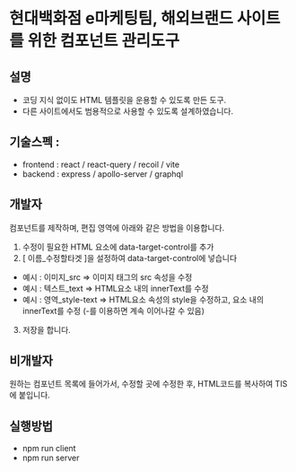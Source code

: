 ﻿# 현대백화점 e마케팅팀, 해외브랜드 사이트를 위한 컴포넌트 관리도구
## 설명 
- 코딩 지식 없이도 HTML 템플릿을 운용할 수 있도록 만든 도구.
- 다른 사이트에서도 범용적으로 사용할 수 있도록 설계하였습니다.

## 기술스펙 : 
- frontend : react / react-query / recoil / vite 
- backend : express / apollo-server / graphql

## 개발자 
컴포넌트를 제작하며, 편집 영역에 아래와 같은 방법을 이용합니다.
1. 수정이 필요한 HTML 요소에 data-target-control를 추가
2. [ 이름_수정할타겟 ]을 설정하여 data-target-control에 넣습니다
- 예시 : 이미지_src => 이미지 태그의 src 속성을 수정
- 예시 : 텍스트_text => HTML요소 내의 innerText를 수정
- 예시 : 영역_style-text => HTML요소 속성의 style을 수정하고, 요소 내의 innerText를 수정 (-를 이용하면 계속 이어나갈 수 있음)
3. 저장을 합니다.

## 비개발자 
원하는 컴포넌트 목록에 들어가서, 수정할 곳에 수정한 후, HTML코드를 복사하여 TIS에 붙입니다.

## 실행방법
- npm run client
- npm run server
